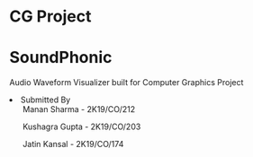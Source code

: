 # CG Project
# SoundPhonic
Audio Waveform Visualizer built for Computer Graphics Project

<li>Submitted By 
<ul>Manan Sharma - 2K19/CO/212</ul>
<ul>Kushagra Gupta - 2K19/CO/203</ul>
<ul>Jatin Kansal - 2K19/CO/174</ul>
</li>
